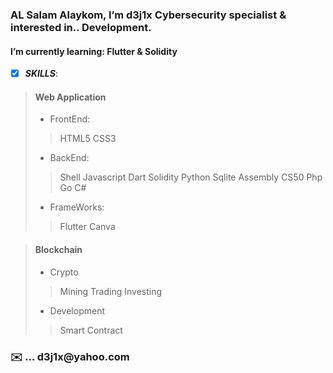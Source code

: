 <h3>AL Salam Alaykom, I’m d3j1x Cybersecurity specialist & interested in.. Development.</h3>   


<h4> I’m currently learning: Flutter & Solidity</h4>

- [x] ***SKILLS***:

> #### Web Application 
>
> - FrontEnd:
>>HTML5 CSS3 
> - BackEnd:
>>Shell Javascript Dart Solidity Python Sqlite Assembly CS50 Php Go C#
> - FrameWorks:
>>Flutter Canva   


> #### Blockchain
>  
> - Crypto
>> Mining Trading Investing
> - Development
>> Smart Contract





<h3>✉️ ... d3j1x@yahoo.com</h3> 


<!---
d3j1x/d3j1x is a ✨ special ✨ repository because its `README.md` (this file) appears on your GitHub profile.
You can click the Preview link to take a look at your changes.
--->
